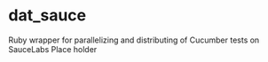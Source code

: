 # dat_sauce
Ruby wrapper for parallelizing and distributing of Cucumber tests on SauceLabs
Place holder
